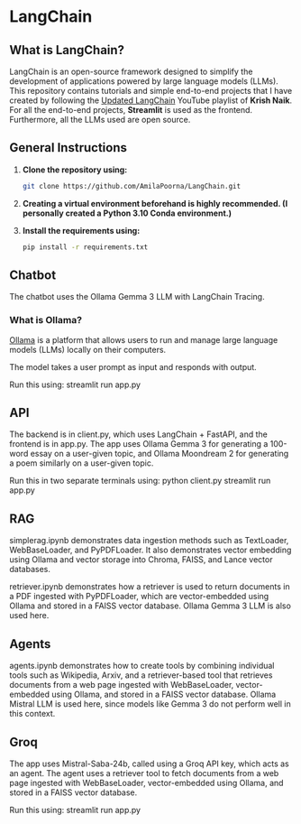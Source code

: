 # LangChain

## What is LangChain?

LangChain is an open-source framework designed to simplify the development of applications powered by large language models (LLMs).
This repository contains tutorials and simple end-to-end projects that I have created by following the [Updated LangChain](https://www.youtube.com/watch?v=KmQOlg5YfU0&list=PLZoTAELRMXVOQPRG7VAuHL--y97opD5GQ) YouTube playlist of **Krish Naik**.
For all the end-to-end projects, **Streamlit** is used as the frontend. Furthermore, all the LLMs used are open source.

## General Instructions

1. **Clone the repository using:**
   ```bash
   git clone https://github.com/AmilaPoorna/LangChain.git

2. **Creating a virtual environment beforehand is highly recommended. (I personally created a Python 3.10 Conda environment.)**

3. **Install the requirements using:**
   ```bash
   pip install -r requirements.txt

## Chatbot

The chatbot uses the Ollama Gemma 3 LLM with LangChain Tracing.

### What is Ollama?
[Ollama](https://github.com/ollama/ollama) is a platform that allows users to run and manage large language models (LLMs) locally on their computers.

The model takes a user prompt as input and responds with output.

Run this using:
streamlit run app.py

## API

The backend is in client.py, which uses LangChain + FastAPI, and the frontend is in app.py.
The app uses Ollama Gemma 3 for generating a 100-word essay on a user-given topic, and Ollama Moondream 2 for generating a poem similarly on a user-given topic.

Run this in two separate terminals using:
python client.py
streamlit run app.py

## RAG
simplerag.ipynb demonstrates data ingestion methods such as TextLoader, WebBaseLoader, and PyPDFLoader.
It also demonstrates vector embedding using Ollama and vector storage into Chroma, FAISS, and Lance vector databases.

retriever.ipynb demonstrates how a retriever is used to return documents in a PDF ingested with PyPDFLoader, which are vector-embedded using Ollama and stored in a FAISS vector database. Ollama Gemma 3 LLM is also used here.

## Agents
agents.ipynb demonstrates how to create tools by combining individual tools such as Wikipedia, Arxiv, and a retriever-based tool that retrieves documents from a web page ingested with WebBaseLoader, vector-embedded using Ollama, and stored in a FAISS vector database.
Ollama Mistral LLM is used here, since models like Gemma 3 do not perform well in this context.

## Groq
The app uses Mistral-Saba-24b, called using a Groq API key, which acts as an agent. The agent uses a retriever tool to fetch documents from a web page ingested with WebBaseLoader, vector-embedded using Ollama, and stored in a FAISS vector database.

Run this using:
streamlit run app.py
